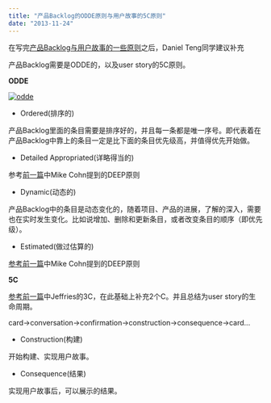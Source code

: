 ```yaml
---
title: "产品Backlog的ODDE原则与用户故事的5C原则"
date: "2013-11-24"
---
```


在写完[产品Backlog与用户故事的一些原则](http://bobjiang.com/agile-coach/product_backlog_user_story.html)之后，Daniel Teng同学建议补充

产品Backlog需要是ODDE的，以及user story的5C原则。

**ODDE**

[![odde](http://bobjiang.com/wp-content/uploads/2013/11/odde.jpg)](http://bobjiang.com/blog/wp-content/uploads/2013/11/odde.jpg)

- Ordered(排序的)

产品Backlog里面的条目需要是排序好的，并且每一条都是唯一序号。即代表着在产品Backlog中靠上的条目一定是比下面的条目优先级高，并值得优先开始做。

- Detailed Appropriated(详略得当的)

参考[前一篇](http://bobjiang.com/agile-coach/product_backlog_user_story.html)中Mike Cohn提到的DEEP原则

- Dynamic(动态的)

产品Backlog中的条目是动态变化的，随着项目、产品的进展，了解的深入，需要也在实时发生变化。比如说增加、删除和更新条目，或者改变条目的顺序（即优先级）。

- Estimated(做过估算的)

[参考前一篇](http://bobjiang.com/agile-coach/product_backlog_user_story.html)中Mike Cohn提到的DEEP原则

**5C**

[参考前一篇](http://bobjiang.com/agile-coach/product_backlog_user_story.html)中Jeffries的3C，在此基础上补充2个C。并且总结为user story的生命周期。

card->conversation->confirmation->construction->consequence->card...

- Construction(构建)

开始构建、实现用户故事。

- Consequence(结果)

实现用户故事后，可以展示的结果。
